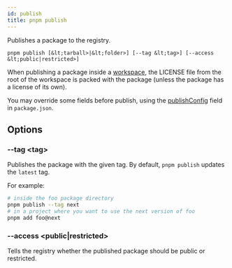 ```yaml
---
id: publish
title: pnpm publish
---
```


Publishes a package to the registry.

```text
pnpm publish [&lt;tarball>|&lt;folder>] [--tag &lt;tag>] [--access &lt;public|restricted>]
```

When publishing a package inside a [workspace](workspace), the LICENSE file from the
root of the workspace is packed with the package (unless the package has a license of its own).

You may override some fields before publish, using the [publishConfig](../package_json#publishconfig)
field in `package.json`.

## Options

### --tag &lt;tag>

Publishes the package with the given tag. By default, `pnpm publish` updates the `latest` tag.

For example:

```sh
# inside the foo package directory
pnpm publish --tag next
# in a project where you want to use the next version of foo
pnpm add foo@next
```

### --access &lt;public|restricted>

Tells the registry whether the published package should be public or restricted.
